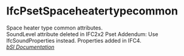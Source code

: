 IfcPsetSpaceheatertypecommon
============================
Space heater type common attributes.  
SoundLevel attribute deleted in IFC2x2 Pset Addendum: Use IfcSoundProperties
instead. Properties added in IFC4.  
[ _bSI
Documentation_](https://standards.buildingsmart.org/IFC/DEV/IFC4_2/FINAL/HTML/schema/ifchvacdomain/pset/pset_spaceheatertypecommon.htm)


